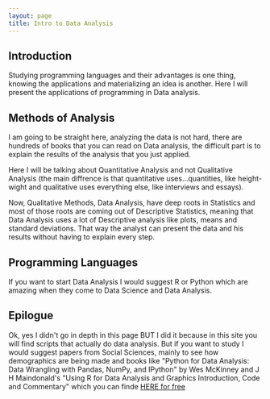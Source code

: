 ```yaml
---
layout: page
title: Intro to Data Analysis
---
```


## Introduction
Studying programming languages and their advantages is one thing, knowing the applications and materializing an idea is another. Here I will present the applications of programming in Data analysis.

## Methods of Analysis
I am going to be straight here, analyzing the data is not hard, there are hundreds of books that you can read on Data analysis, the difficult part is to explain the results of the analysis that you just applied. 

Here I will be talking about Quantitative Analysis and not Qualitative Analysis (the main diffrence is that quantitative uses...quantities, like height-wight and qualitative uses everything else, like interviews and essays). 

Now, Qualitative Methods, Data Analysis, have deep roots in Statistics and most of those roots are coming out of Descriptive Statistics, meaning that Data Analysis uses a lot of Descriptive analysis like plots, means and standard deviations. That way the analyst can present the data and his results without having to explain every step.


## Programming Languages
If you want to start Data Analysis I would suggest R or Python which are amazing when they come to Data Science and Data Analysis. 

## Epilogue
Ok, yes I didn't go in depth in this page BUT I did it because in this site you will find scripts that actually do data analysis. But if you want to study I would suggest papers from Social Sciences, mainly to see how demographics are being made and books like "Python for Data Analysis: Data Wrangling with Pandas, NumPy, and IPython" by Wes McKinney and J H Maindonald's "Using R for Data Analysis and Graphics Introduction, Code and Commentary" which you can finde [HERE for free](https://cran.r-project.org/doc/contrib/usingR.pdf)
